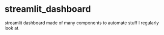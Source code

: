 # streamlit_dashboard
streamlit dashboard made of many components to automate stuff I regularly look at.
